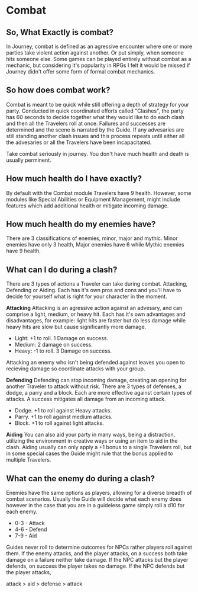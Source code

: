 # Combat

## So, What Exactly is combat?
In Journey, combat is defined as an agressive encounter where one or more parties take violent action against another. Or put simply, when someone hits someone else. Some games can be played entirely without combat as a mechanic, but considering it's popularity in RPGs I felt it would be missed if Journey didn't offer some form of formal combat mechanics.

## So how does combat work?
Combat is meant to be quick while still offering a depth of strategy for your party. Conducted in quick coordinated efforts called "Clashes", the party has 60 seconds to decide together what they would like to do each clash and then all the Travelers roll at once. Failures and successes are determined and the scene is narrated by the Guide. If any advesaries are still standing another clash insues and this process repeats until either all the advesaries or all the Travelers have been incapacitated.

Take combat seriously in journey. You don't have much health and death is usually perminent.

## How much health do I have exactly?
By default with the Combat module Travelers have 9 health. However, some modules like Special Abilities or Equipment Management, might include features which add additional health or mitigate incoming damage.

## How much health do my enemies have?
There are 3 classifications of enemies, minor, major and mythic. Minor enemies have only 3 health, Major enemies have 6 while Mythic enemies have 9 health.

## What can I do during a clash?
There are 3 types of actions a Traveler can take during combat. Attacking, Defending or Aiding. Each has it's own pros and cons and you'll have to decide for yourself what is right for your character in the moment.

**Attacking**
Attacking is an agressive action against an advesary, and can comprise a light, medium, or heavy hit. Each has it's own advantages and disadvantages, for example: light hits are faster but do less damage while heavy hits are slow but cause significantly more damage.

- Light: +1 to roll. 1 Damage on success.
- Medium: 2 damage on success.
- Heavy: -1 to roll. 3 Damage on success.

Attacking an enemy who isn't being defended against leaves you open to recieving damage so coordinate attacks with your group.

**Defending**
Defending can stop incoming damage, creating an opening for another Traveler to attack without risk. There are 3 types of defenses, a dodge, a parry and a block. Each are more effective against certain types of attacks. A success mitigates all damage from an incoming attack.

- Dodge. +1 to roll against Heavy attacks.
- Parry. +1 to roll against medium attacks.
- Block. +1 to roll against light attacks.

**Aiding**
You can also aid your party in many ways, being a distraction, utilizing the environment in creative ways or using an item to aid in the clash. Aiding usually can only apply a +1 bonus to a single Travelers roll, but in some special cases the Guide might rule that the bonus applied to multiple Travelers.

## What can the enemy do during a clash?
Enemies have the same options as players, allowing for a diverse breadth of combat scenarios. Usually the Guide will decide what each enemy does however in the case that you are in a guideless game simply roll a d10 for each enemy.
- 0-3 - Attack
- 4-6 - Defend
- 7-9 - Aid

Guides never roll to determine outcomes for NPCs rather players roll against them. If the enemy attacks, and the player attacks, on a success both take damage on a failure neither take damage. If the NPC attacks but the player defends, on success the player takes no damage. If the NPC defends but the player attacks, 

attack > aid > defense > attack